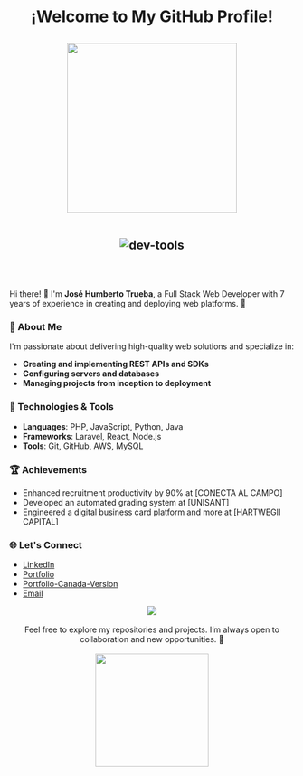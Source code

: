<h1 align="center">¡Welcome to My GitHub Profile!</h1>

<h2 align="center"><img src="https://user-images.githubusercontent.com/74038190/212749447-bfb7e725-6987-49d9-ae85-2015e3e7cc41.gif" style="width: 300px; display: inline-block;" data-target="animated-image.originalImage">
<br><br>
<div align="center" style="margin-top:20px;">
    <img src="https://skillicons.dev/icons?i=php,aws,js,css,html,react,nodejs,mysql,java" border-radius="15" alt="dev-tools" />
</div>
</h2>
<br><br>


Hi there! 👋 I'm **José Humberto Trueba**, a Full Stack Web Developer with 7 years of experience in creating and deploying web platforms. 🚀

### 💼 About Me
I'm passionate about delivering high-quality web solutions and specialize in:
- **Creating and implementing REST APIs and SDKs**
- **Configuring servers and databases**
- **Managing projects from inception to deployment**

### 🔧 Technologies & Tools
- **Languages**: PHP, JavaScript, Python, Java
- **Frameworks**: Laravel, React, Node.js
- **Tools**: Git, GitHub, AWS, MySQL

### 🏆 Achievements
- Enhanced recruitment productivity by 90% at [CONECTA AL CAMPO]
- Developed an automated grading system at [UNISANT]
- Engineered a digital business card platform and more at [HARTWEGII CAPITAL]

### 🌐 Let's Connect
- [LinkedIn](https://www.linkedin.com/in/josehumbertotrueba)
- [Portfolio](https://jhtrueba.xyz)
- [Portfolio-Canada-Version](https://ca.jhtrueba.xyz)
- [Email](mailto:joshu2991@hotmail.com)

<div align="center"><img src="https://user-images.githubusercontent.com/74038190/212284100-561aa473-3905-4a80-b561-0d28506553ee.gif" style="max-width: 100%; display: inline-block;" data-target="animated-image.originalImage">
<br><br>
Feel free to explore my repositories and projects. I’m always open to collaboration and new opportunities. 🚀
<br><br>
<img src="https://user-images.githubusercontent.com/74038190/229223156-0cbdaba9-3128-4d8e-8719-b6b4cf741b67.gif" style="width: 200px; display: inline-block;" data-target="animated-image.originalImage">
</div>



